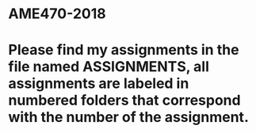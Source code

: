 # AME470-2018
# Please find my assignments in the file named ASSIGNMENTS, all assignments are labeled in numbered folders that correspond with the number of the assignment.

